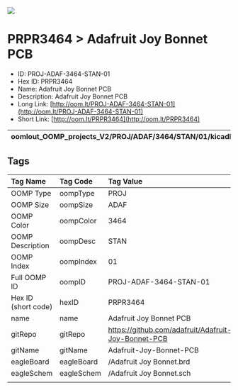 


  
![][im]
# PRPR3464 > Adafruit Joy Bonnet PCB

- ID: PROJ-ADAF-3464-STAN-01
- Hex ID: PRPR3464
- Name: Adafruit Joy Bonnet PCB
- Description: Adafruit Joy Bonnet PCB
- Long Link: [http://oom.lt/PROJ-ADAF-3464-STAN-01](http://oom.lt/PROJ-ADAF-3464-STAN-01)
- Short Link: [http://oom.lt/PRPR3464](http://oom.lt/PRPR3464)
  

|oomlout_OOMP_projects_V2/PROJ/ADAF/3464/STAN/01/kicadPcb3dFront.png|oomlout_OOMP_projects_V2/PROJ/ADAF/3464/STAN/01/kicadPcb3dBack.png|oomlout_OOMP_projects_V2/PROJ/ADAF/3464/STAN/01/kicadPcb3d.png||
| :---: | :---: | :---: | :---: |

## Tags
  

|Tag Name|Tag Code|Tag Value|
| :--- | :--- | :--- |
|OOMP Type|oompType|PROJ|
|OOMP Size|oompSize|ADAF|
|OOMP Color|oompColor|3464|
|OOMP Description|oompDesc|STAN|
|OOMP Index|oompIndex|01|
|Full OOMP ID|oompID|PROJ-ADAF-3464-STAN-01|
|Hex ID (short code)|hexID|PRPR3464|
|name|name|Adafruit Joy Bonnet PCB|
|gitRepo|gitRepo|https://github.com/adafruit/Adafruit-Joy-Bonnet-PCB|
|gitName|gitName|Adafruit-Joy-Bonnet-PCB|
|eagleBoard|eagleBoard|/Adafruit Joy Bonnet.brd|
|eagleSchem|eagleSchem|/Adafruit Joy Bonnet.sch|
||||



[im]: PROJ/ADAF/3464/STAN/01/kicadPcb3d_450.png
